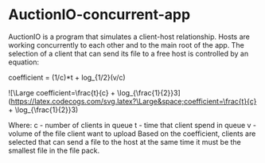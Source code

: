 # AuctionIO-concurrent-app
AuctionIO is a program that simulates a client-host relationship.
Hosts are working concurrently to each other and to the main root of the app.
The selection of a client that can send its file to a free host is controlled by an equation:

coefficient = (1/c)*t + log_{1/2}(v/c)

![\Large coefficient=\frac{t}{c} + \log_{\frac{1}{2}}3](https://latex.codecogs.com/svg.latex?\Large&space;coefficient=\frac{t}{c} + \log_{\frac{1}{2}}3) 

Where:
c - number of clients in queue
t - time that client spend in queue
v - volume of the file client want to upload
Based on the coefficient, clients are selected that can send a file to the host at the same
time it must be the smallest file in the file pack.
